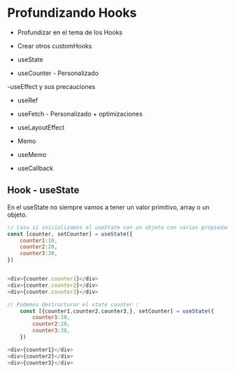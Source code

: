 # Profundizando Hooks

- Profundizar en el tema de los Hooks

- Crear otros customHooks

- useState

- useCounter - Personalizado

-useEffect y sus precauciones

- useRef

- useFetch - Personalizado + optimizaciones

- useLayoutEffect

- Memo

- useMemo

- useCallback

## Hook - useState

En el useState no siempre vamos a tener un valor primitivo, array o un objeto.


```js
// Caso si inicializamos el useState con un objeto con varias propiedades
const [counter, setCounter] = useState({
    counter1:10,
    counter2:20,
    counter3:30,
})


<div>{counter.counter1}</div>
<div>{counter.counter2}</div>
<div>{counter.counter3}</div>

// Podemos destructurar el state counter : 
    const [{counter1,counter2,counter3,}, setCounter] = useState({
        counter1:10,
        counter2:20,
        counter3:30,
    })

<div>{counter1}</div>
<div>{counter2}</div>
<div>{counter3}</div>
```